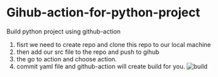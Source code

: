 # Gihub-action-for-python-project
Build python project using github-action
1. fisrt we need to create repo and clone this repo to our local machine
2. then add our src file to the repo and push to gihub
3. the go to action and choose action.
4. commit yaml file and github-action will create build for you.
![build](https://github.com/Rizwankhan1717/Gihub-action-for-python-project/assets/113688628/3a33bbfc-1c82-47d3-88b7-20ca59244098)



